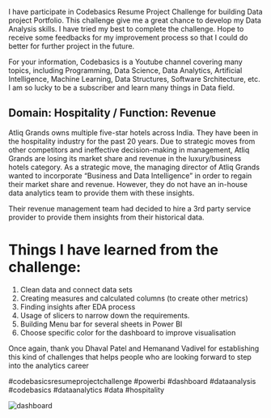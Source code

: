 I have participate in Codebasics Resume Project Challenge for building Data project Portfolio. This challenge give me a great chance to develop my Data Analysis skills. I have tried my best to complete the challenge. Hope to receive some feedbacks for my improvement process so that I could do better for further project in the future.

For your information, Codebasics is a Youtube channel covering many topics, including Programming, Data Science, Data Analytics, Artificial Intelligence, Machine Learning, Data Structures, Software Srchitecture, etc. I am so lucky to be a subscriber and learn many things in Data field.



## Domain:  Hospitality       / Function: Revenue

Atliq Grands owns multiple five-star hotels across India. They have been in the hospitality industry for the past 20 years. Due to strategic moves from other competitors and ineffective decision-making in management, Atliq Grands are losing its market share and revenue in the luxury/business hotels category. As a strategic move, the managing director of Atliq Grands wanted to incorporate “Business and Data Intelligence” in order to regain their market share and revenue. However, they do not have an in-house data analytics team to provide them with these insights.

Their revenue management team had decided to hire a 3rd party service provider to provide them insights from their historical data.



# Things I have learned from the challenge:
1. Clean data and connect data sets 
2. Creating measures and calculated columns (to create other metrics)
3. Finding insights after EDA process
4. Usage of slicers to narrow down the requirements.
5. Building Menu bar for several sheets in Power BI
6. Choose specific color for the dashboard to improve visualisation

Once again, thank you Dhaval Patel and Hemanand Vadivel for establishing this kind of challenges that helps people who are looking forward to step into the analytics career

#codebasicsresumeprojectchallenge #powerbi #dashboard #dataanalysis #codebasics #dataanalytics #data #hospitality 

![dashboard](https://user-images.githubusercontent.com/104529166/193417033-a243378a-ad4b-4d54-aa47-56f6d4285fcb.png)
